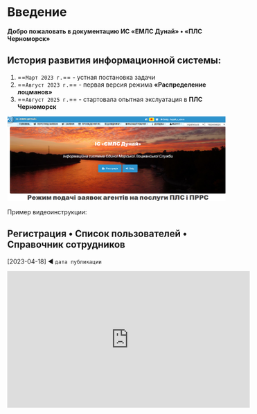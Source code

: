 # Введение

**Добро пожаловать в документацию ИС «ЕМЛС Дунай» • «ПЛС Черноморск»**

## История развития информационной системы:
1. ==`Март 2023 г.`== - устная постановка задачи
2. ==`Август 2023 г.`== - первая версия режима **«Распределение лоцманов»**
3. ==`Август 2025 г.`== - стартовала опытная экслуатация в **ПЛС Черноморск**

![Скриншот главной страницы сайта](images/home.png)

Пример видеоинструкции:
## Регистрация • Список пользователей • Справочник сотрудников
[2023-04-18] ◄ `дата публикации`
<iframe width="560" height="315" src="https://www.youtube.com/embed/DF62pfl90vY" frameborder="0" allowfullscreen></iframe>
